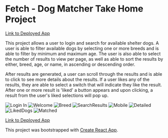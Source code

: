# Fetch - Dog Matcher Take Home Project

[Link to Deployed App](https://dunndealpro.github.io/fetch-dog-matcher/)

This project allows a user to login and search for available shelter dogs.  A user is able to filter available dogs by selecting one or more breeds and is able to filter by minimum and maximum age.  The user is also able to select the number of results to view per page, as well as able to sort the results by either, breed, age, or name, in ascending or descending order.  

After results are generated, a user can scroll through the results and is able to click to see more details about the results.  If a user likes any of the results, they are able to select a switch that will indicate they like the result.  After one or more result is 'liked' a button appears and upon clicking, a result from the user's liked selections will pop up.  

![Login In](public/Login.PNG)
![Welcome](public/Welcome.PNG)
![Breed](public/Breed.PNG)
![SearchResults](public/SearchResults.PNG)
![Mobile](public/Mobile.PNG)
![Detailed](public/Detailed.PNG)
![LikedDogs](public/LikedDogs.PNG)
![Matched](public/Matched.PNG)



[Link to Deployed App](https://dunndealpro.github.io/fetch-dog-matcher/)

This project was bootstrapped with [Create React App](https://github.com/facebook/create-react-app).
